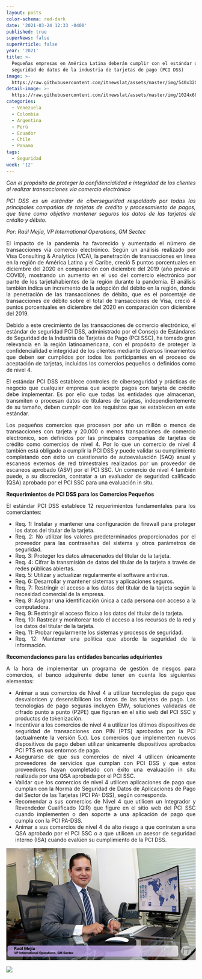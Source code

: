 ```yaml
---
layout: posts
color-schema: red-dark
date: '2021-03-24 12:33 -0400'
published: true
superNews: false
superArticle: false
year: '2021'
title: >-
  Pequeñas empresas en América Latina deberán cumplir con el estándar de
  seguridad de datos de la industria de tarjetas de pago (PCI DSS)
image: >-
  https://raw.githubusercontent.com/itnewslat/assets/master/img/540x320/Raul-Mejias-p.jpg
detail-image: >-
  https://raw.githubusercontent.com/itnewslat/assets/master/img/1024x680/Raul-Mejias-g.jpg
categories:
  - Venezuela
  - Colombia
  - Argentina
  - Perú
  - Ecuador
  - Chile
  - Panama
tags:
  - Seguridad
week: '12'
---
```

<p style="text-align: justify;"><em>Con el propósito de proteger la confidencialidad e integridad de los clientes al realizar transacciones vía comercio electrónico</em></p>
<p style="text-align: justify;"><em>PCI DSS es un estándar de ciberseguridad respaldado por todas las principales compañías de tarjetas de crédito y procesamiento de pagos, que tiene como objetivo mantener seguros los datos de las tarjetas de crédito y débito.</em></p>
<p style="text-align: justify;"><em>Por: Raúl Mejía, VP International Operations, GM Sectec</em></p>
<p style="text-align: justify;">El impacto de la pandemia ha favorecido y aumentado el número de transacciones vía comercio electrónico. Según un análisis realizado por Visa Consulting &amp; Analytics (VCA), la penetración de transacciones en línea en la región de América Latina y el Caribe, creció 5 puntos porcentuales en diciembre del 2020 en comparación con diciembre del 2019 (año previo al COVID), mostrando un aumento en el uso del comercio electrónico por parte de los tarjetahabientes de la región durante la pandemia. El análisis también indica un incremento de la adopción del débito en la región, donde la penetración de las transacciones de débito, que es el porcentaje de transacciones de débito sobre el total de transacciones de Visa, creció 4 puntos porcentuales en diciembre del 2020 en comparación con diciembre del 2019.</p>
<p style="text-align: justify;">Debido a este crecimiento de las transacciones de comercio electrónico, el estándar de seguridad PCI DSS, administrado por el Consejo de Estándares de Seguridad de la Industria de Tarjetas de Pago (PCI SSC), ha tomado gran relevancia en la región latinoamericana, con el propósito de proteger la confidencialidad e integridad de los clientes mediante diversos lineamientos que deben ser cumplidos por todos los participantes en el proceso de aceptación de tarjetas, incluidos los comercios pequeños o definidos como de nivel 4.</p>
<p style="text-align: justify;">El estándar PCI DSS establece controles de ciberseguridad y prácticas de negocio que cualquier empresa que acepte pagos con tarjeta de crédito debe implementar. Es por ello que todas las entidades que almacenan, transmiten o procesan datos de titulares de tarjetas, independientemente de su tamaño, deben cumplir con los requisitos que se establecen en este estándar.</p>
<p style="text-align: justify;">Los pequeños comercios que procesen por año un millón o menos de transacciones con tarjeta y 20.000 o menos transacciones de comercio electrónico, son definidos por las principales compañías de tarjetas de crédito como comercios de nivel 4. Por lo que un comercio de nivel 4 también está obligado a cumplir la PCI DSS y puede validar su cumplimiento completando con éxito un cuestionario de autoevaluación (SAQ) anual y escaneos externos de red trimestrales realizados por un proveedor de escaneos aprobado (ASV) por el PCI SSC. Un comercio de nivel 4 también puede, a su discreción, contratar a un evaluador de seguridad calificado (QSA) aprobado por el PCI SSC para una evaluación in situ.</p>
<p style="text-align: justify;"><strong>Requerimientos de PCI DSS para los Comercios Pequeños</strong></p>
<p style="text-align: justify;">El estándar PCI DSS establece 12 requerimientos fundamentales para los comerciantes:</p>

<ul style="text-align: justify;">
	<li>Req. 1: Instalar y mantener una configuración de firewall para proteger los datos del titular de la tarjeta.</li>
	<li>Req. 2: No utilizar los valores predeterminados proporcionados por el proveedor para las contraseñas del sistema y otros parámetros de seguridad.</li>
	<li>Req. 3: Proteger los datos almacenados del titular de la tarjeta.</li>
	<li>Req. 4: Cifrar la transmisión de datos del titular de la tarjeta a través de redes públicas abiertas.</li>
	<li>Req. 5: Utilizar y actualizar regularmente el software antivirus.</li>
	<li>Req. 6: Desarrollar y mantener sistemas y aplicaciones seguros.</li>
	<li>Req. 7: Restringir el acceso a los datos del titular de la tarjeta según la necesidad comercial de la empresa.</li>
	<li>Req. 8: Asignar una identificación única a cada persona con acceso a la computadora.</li>
	<li>Req. 9: Restringir el acceso físico a los datos del titular de la tarjeta.</li>
	<li>Req. 10: Rastrear y monitorear todo el acceso a los recursos de la red y los datos del titular de la tarjeta.</li>
	<li>Req. 11: Probar regularmente los sistemas y procesos de seguridad.</li>
	<li>Req. 12: Mantener una política que aborde la seguridad de la información.</li>
</ul>
<p style="text-align: justify;"><strong>Recomendaciones para las entidades bancarias adquirientes</strong></p>
<p style="text-align: justify;">A la hora de implementar un programa de gestión de riesgos para comercios, el banco adquirente debe tener en cuenta los siguientes elementos:</p>

<ul>
	<li style="text-align: justify;">Animar a sus comercios de Nivel 4 a utilizar tecnologías de pago que desvaloricen y desensibilicen los datos de las tarjetas de pago. Las tecnologías de pago seguras incluyen EMV, soluciones validadas de cifrado punto a punto (P2PE) que figuran en el sitio web del PCI SSC y productos de tokenización.</li>
	<li style="text-align: justify;">Incentivar a los comercios de nivel 4 a utilizar los últimos dispositivos de seguridad de transacciones con PIN (PTS) aprobados por la PCI (actualmente la versión 5.x). Los comercios que implementen nuevos dispositivos de pago deben utilizar únicamente dispositivos aprobados PCI PTS en sus entornos de pago.</li>
	<li style="text-align: justify;">Asegurarse de que sus comercios de nivel 4 utilicen únicamente proveedores de servicios que cumplan con PCI DSS y que estos proveedores hayan completado con éxito una evaluación in situ realizada por una QSA aprobada por el PCI SSC.</li>
	<li style="text-align: justify;">Validar que los comercios de nivel 4 utilicen aplicaciones de pago que cumplan con la Norma de Seguridad de Datos de Aplicaciones de Pago del Sector de las Tarjetas (PCI PA- DSS), según corresponda.</li>
	<li style="text-align: justify;">Recomendar a sus comercios de Nivel 4 que utilicen un Integrador y Revendedor Cualificado (QIR) que figure en el sitio web del PCI SSC cuando implementen o den soporte a una aplicación de pago que cumpla con la PCI PA-DSS.</li>
	<li style="text-align: justify;">Animar a sus comercios de nivel 4 de alto riesgo a que contraten a una QSA aprobado por el PCI SSC o a que utilicen un asesor de seguridad interno (ISA) cuando evalúen su cumplimiento de la PCI DSS.<strong>
</strong></li>
</ul>

![](https://raw.githubusercontent.com/itnewslat/assets/master/img/540x320/Raul-Mejias-p.jpg)

<img src="https://tracker.metricool.com/c3po.jpg?hash=56f88a41e39ab42c063cc51676587a04"/>
